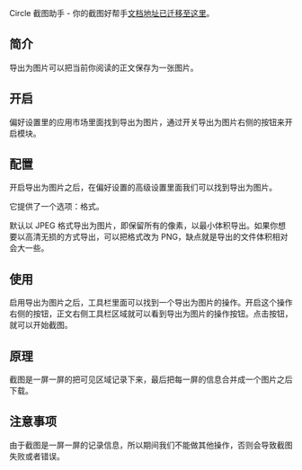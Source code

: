 Circle 截图助手 - 你的截图好帮手[文档地址已迁移至这里](/node/77)。

## 简介

导出为图片可以把当前你阅读的正文保存为一张图片。

## 开启

偏好设置里的应用市场里面找到导出为图片，通过开关导出为图片右侧的按钮来开启模块。

## 配置

开启导出为图片之后，在偏好设置的高级设置里面我们可以找到导出为图片。

它提供了一个选项：格式。

默认以 JPEG 格式导出为图片，即保留所有的像素，以最小体积导出。如果你想要以高清无损的方式导出，可以把格式改为 PNG，缺点就是导出的文件体积相对会大一些。

## 使用

启用导出为图片之后，工具栏里面可以找到一个导出为图片的操作。开启这个操作右侧的按钮，正文右侧工具栏区域就可以看到导出为图片的操作按钮。点击按钮，就可以开始截图。

## 原理

截图是一屏一屏的把可见区域记录下来，最后把每一屏的信息合并成一个图片之后下载。

## 注意事项

由于截图是一屏一屏的记录信息，所以期间我们不能做其他操作，否则会导致截图失败或者错误。
